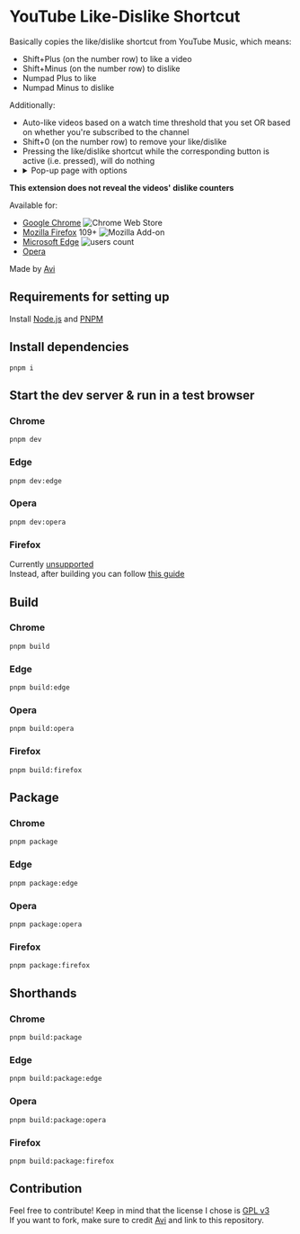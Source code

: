 # YouTube Like-Dislike Shortcut

Basically copies the like/dislike shortcut from YouTube Music, which means:

- Shift+Plus (on the number row) to like a video
- Shift+Minus (on the number row) to dislike
- Numpad Plus to like
- Numpad Minus to dislike

Additionally:

- Auto-like videos based on a watch time threshold that you set OR based on whether you're subscribed to the channel
- Shift+0 (on the number row) to remove your like/dislike
- Pressing the like/dislike shortcut while the corresponding button is active (i.e. pressed), will do nothing
- <details>
    <summary>Pop-up page with options</summary>
    <img src="https://github.com/avi12/youtube-like-dislike-shortcut/assets/6422804/4fd19d7c-cf26-433d-b34d-2104dabb881b" alt="Screenshot">
  </details>

**This extension does not reveal the videos' dislike counters**

Available for:

- [Google Chrome](https://chrome.google.com/webstore/detail/fdkpkpelkkdkjhpacficichkfifijipc) ![Chrome Web Store](https://img.shields.io/chrome-web-store/users/fdkpkpelkkdkjhpacficichkfifijipc?color=white&label=users&style=flat-square)
- [Mozilla Firefox](https://addons.mozilla.org/addon/youtube-like-dislike-shortcut) 109+ ![Mozilla Add-on](https://img.shields.io/amo/users/youtube-like-dislike-shortcut?color=white&label=users&style=flat-square)
- [Microsoft Edge](https://microsoftedge.microsoft.com/addons/detail/pdoiddhhpjkclobjlomfkgfldjoggfig) ![users count](https://img.shields.io/badge/dynamic/json?label=users&query=activeInstallCount&style=flat-square&color=white&url=https://microsoftedge.microsoft.com/addons/getproductdetailsbycrxid/pdoiddhhpjkclobjlomfkgfldjoggfig)
- [Opera](https://addons.opera.com/en/extensions/details/youtube-like-dislike-shortcut)

Made by [Avi](https://avi12.com)

## Requirements for setting up

Install [Node.js](https://nodejs.org) and [PNPM](https://pnpm.io/installation)

## Install dependencies

```shell script
pnpm i
```

## Start the dev server & run in a test browser

### Chrome

```shell script
pnpm dev
```

### Edge

```shell
pnpm dev:edge
```

### Opera

```shell
pnpm dev:opera
```

### Firefox

Currently [unsupported](https://github.com/wxt-dev/wxt/issues/230#issuecomment-1806881653)  
Instead, after building you can follow [this guide](https://extensionworkshop.com/documentation/develop/temporary-installation-in-firefox)

## Build

### Chrome

```shell script
pnpm build
```

### Edge

```shell script
pnpm build:edge
```

### Opera

```shell
pnpm build:opera
```

### Firefox

```shell
pnpm build:firefox
```

## Package

### Chrome

```shell
pnpm package
```

### Edge

```shell
pnpm package:edge
````

### Opera

```shell
pnpm package:opera
```

### Firefox

```shell
pnpm package:firefox
```

## Shorthands

### Chrome

```shell
pnpm build:package
```

### Edge

```shell
pnpm build:package:edge
```

### Opera

```shell
pnpm build:package:opera
```

### Firefox

```shell
pnpm build:package:firefox
```

## Contribution

Feel free to contribute! Keep in mind that the license I chose
is [GPL v3](https://github.com/avi12/youtube-like-dislike-shortcut/blob/main/LICENSE)  
If you want to fork, make sure to credit [Avi](https://avi12.com) and link to this repository.
